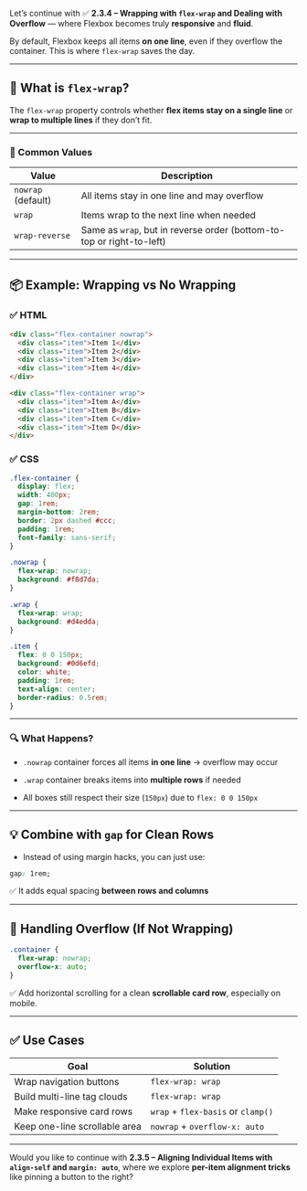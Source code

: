 Let’s continue with ✅ **2.3.4 – Wrapping with `flex-wrap` and Dealing with Overflow** — where Flexbox becomes truly **responsive** and **fluid**.

By default, Flexbox keeps all items **on one line**, even if they overflow the container. This is where `flex-wrap` saves the day.

---

## 🧠 What is `flex-wrap`?

The `flex-wrap` property controls whether **flex items stay on a single line** or **wrap to multiple lines** if they don’t fit.

---

### 🔧 Common Values

|Value|Description|
|---|---|
|`nowrap` (default)|All items stay in one line and may overflow|
|`wrap`|Items wrap to the next line when needed|
|`wrap-reverse`|Same as `wrap`, but in reverse order (bottom-to-top or right-to-left)|

---

## 📦 Example: Wrapping vs No Wrapping

### ✅ HTML

```html
<div class="flex-container nowrap">
  <div class="item">Item 1</div>
  <div class="item">Item 2</div>
  <div class="item">Item 3</div>
  <div class="item">Item 4</div>
</div>

<div class="flex-container wrap">
  <div class="item">Item A</div>
  <div class="item">Item B</div>
  <div class="item">Item C</div>
  <div class="item">Item D</div>
</div>
```

### ✅ CSS

```css
.flex-container {
  display: flex;
  width: 400px;
  gap: 1rem;
  margin-bottom: 2rem;
  border: 2px dashed #ccc;
  padding: 1rem;
  font-family: sans-serif;
}

.nowrap {
  flex-wrap: nowrap;
  background: #f8d7da;
}

.wrap {
  flex-wrap: wrap;
  background: #d4edda;
}

.item {
  flex: 0 0 150px;
  background: #0d6efd;
  color: white;
  padding: 1rem;
  text-align: center;
  border-radius: 0.5rem;
}
```

---

### 🔍 What Happens?

- `.nowrap` container forces all items **in one line** → overflow may occur
    
- `.wrap` container breaks items into **multiple rows** if needed
    
- All boxes still respect their size (`150px`) due to `flex: 0 0 150px`
    

---

## 💡 Combine with `gap` for Clean Rows

- Instead of using margin hacks, you can just use:
    

```css
gap: 1rem;
```

✅ It adds equal spacing **between rows and columns**

---

## 🔧 Handling Overflow (If Not Wrapping)

```css
.container {
  flex-wrap: nowrap;
  overflow-x: auto;
}
```

✅ Add horizontal scrolling for a clean **scrollable card row**, especially on mobile.

---

## ✅ Use Cases

|Goal|Solution|
|---|---|
|Wrap navigation buttons|`flex-wrap: wrap`|
|Build multi-line tag clouds|`flex-wrap: wrap`|
|Make responsive card rows|`wrap` + `flex-basis` or `clamp()`|
|Keep one-line scrollable area|`nowrap` + `overflow-x: auto`|

---

Would you like to continue with **2.3.5 – Aligning Individual Items with `align-self` and `margin: auto`**, where we explore **per-item alignment tricks** like pinning a button to the right?